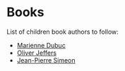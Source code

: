 # Books

List of children book authors to follow:

* [Marienne Dubuc](https://www.goodreads.com/author/show/4201388.Marianne_Dubuc)
* [Oliver Jeffers](https://www.goodreads.com/author/show/173545.Oliver_Jeffers)
* [Jean-Pierre Simeon](https://www.goodreads.com/author/show/748009.Jean_Pierre_Simeon)
